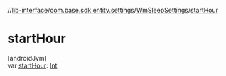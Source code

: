 //[lib-interface](../../../index.md)/[com.base.sdk.entity.settings](../index.md)/[WmSleepSettings](index.md)/[startHour](start-hour.md)

# startHour

[androidJvm]\
var [startHour](start-hour.md): [Int](https://kotlinlang.org/api/latest/jvm/stdlib/kotlin/-int/index.html)
